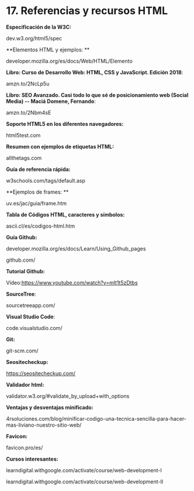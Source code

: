 # 17. **Referencias y recursos HTML**

**Especificación de la W3C:**

dev.w3.org/html5/spec

**Elementos HTML y ejemplos: **

developer.mozilla.org/es/docs/Web/HTML/Elemento

**Libro: Curso de Desarrollo Web: HTML, CSS y JavaScript. Edición 2018**:

amzn.to/2NcLp5u

**Libro: SEO Avanzado. Casi todo lo que sé de posicionamiento web (Social Media) -- Maciá Domene, Fernando**:

amzn.to/2Nbm4sE

**Soporte HTML5 en los diferentes navegadores:**

html5test.com

**Resumen con ejemplos de etiquetas HTML:**

allthetags.com

**Guía de referencia rápida:**

w3schools.com/tags/default.asp

**Ejemplos de frames: **

uv.es/jac/guia/frame.htm

**Tabla de Códigos HTML, caracteres y símbolos:**

ascii.cl/es/codigos-html.htm

**Guía Github:**

developer.mozilla.org/es/docs/Learn/Using_Github_pages

github.com/

**Tutorial Github:**

Vídeo:https://www.youtube.com/watch?v=mlt1t5zDtbs

**SourceTree**:

sourcetreeapp.com/

**Visual Studio Code**:

code.visualstudio.com/

**Git:**

git-scm.com/

**Seositecheckup:**

https://seositecheckup.com/

**Validador html:**

validator.w3.org/#validate_by_upload+with_options

**Ventajas y desventajas minificado:**

4rsoluciones.com/blog/minificar-codigo-una-tecnica-sencilla-para-hacer-mas-liviano-nuestro-sitio-web/

**Favicon:**

favicon.pro/es/

**Cursos interesantes:**

learndigital.withgoogle.com/activate/course/web-development-I

learndigital.withgoogle.com/activate/course/web-development-II